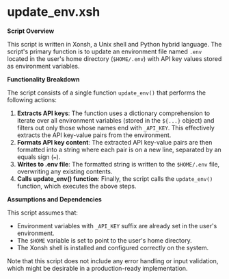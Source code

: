 # update_env.xsh

**Script Overview**

This script is written in Xonsh, a Unix shell and Python hybrid language. The script's primary function is to update an environment file named `.env` located in the user's home directory (`$HOME/.env`) with API key values stored as environment variables.

**Functionality Breakdown**

The script consists of a single function `update_env()` that performs the following actions:

1. **Extracts API keys**: The function uses a dictionary comprehension to iterate over all environment variables (stored in the `${...}` object) and filters out only those whose names end with `_API_KEY`. This effectively extracts the API key-value pairs from the environment.
2. **Formats API key content**: The extracted API key-value pairs are then formatted into a string where each pair is on a new line, separated by an equals sign (`=`).
3. **Writes to .env file**: The formatted string is written to the `$HOME/.env` file, overwriting any existing contents.
4. **Calls update_env() function**: Finally, the script calls the `update_env()` function, which executes the above steps.

**Assumptions and Dependencies**

This script assumes that:

* Environment variables with `_API_KEY` suffix are already set in the user's environment.
* The `$HOME` variable is set to point to the user's home directory.
* The Xonsh shell is installed and configured correctly on the system.

Note that this script does not include any error handling or input validation, which might be desirable in a production-ready implementation.